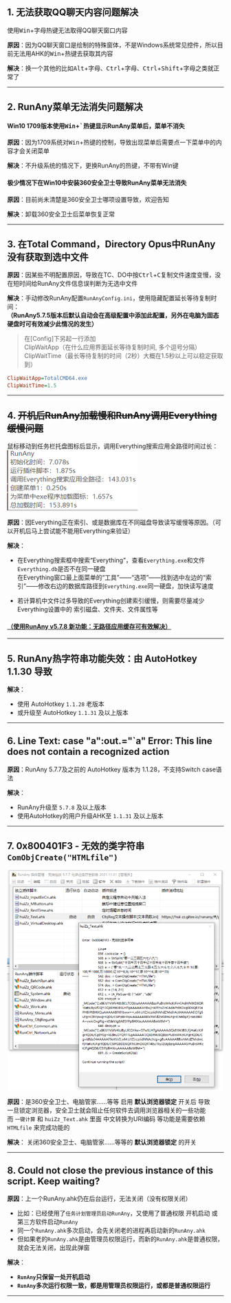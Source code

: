 ## 1. 无法获取QQ聊天内容问题解决

使用<kbd>Win</kbd>+<kbd>字母</kbd>热键无法取得QQ聊天窗口内容

**原因**：因为QQ聊天窗口是绘制的特殊窗体，不是Windows系统常见控件，所以目前无法用AHK的<kbd>Win</kbd>+热键去获取其内容

**解决**：换一个其他的比如<kbd>Alt</kbd>+<kbd>字母</kbd>、<kbd>Ctrl</kbd>+<kbd>字母</kbd>、<kbd>Ctrl</kbd>+<kbd>Shift</kbd>+<kbd>字母</kbd>之类就正常了

---


## 2. RunAny菜单无法消失问题解决

#### Win10 1709版本使用<kbd>Win</kbd>+<kbd>`</kbd>热键显示RunAny菜单后，菜单不消失

**原因**：因为1709系统对<kbd>Win</kbd>+热键的控制，导致出现菜单后需要点一下菜单中的内容才会关闭菜单

**解决**：不升级系统的情况下，更换RunAny的热键，不带有Win键

#### 极少情况下在Win10中安装360安全卫士导致RunAny菜单无法消失

**原因**：目前尚未清楚是360安全卫士哪项设置导致，欢迎告知

**解决**：卸载360安全卫士后菜单恢复正常

---


## 3. 在Total Command，Directory Opus中RunAny没有获取到选中文件

**原因**：因某些不明配置原因，导致在TC、DO中按<kbd>Ctrl</kbd>+<kbd>C</kbd>复制文件速度变慢，没在短时间给RunAny文件信息误判断为无选中文件

**解决**：手动修改RunAny配置`RunAnyConfig.ini`，使用隐藏配置延长等待复制时间：  
**（RunAny5.7.5版本后默认自动会在高级配置中添加此配置，另外在电脑为固态硬盘时可有效减少此情况的发生）**

> 在[Config]下另起一行添加 <br>
> ClipWaitApp（在什么应用界面延长等待复制时间, 多个逗号分隔） <br>
> ClipWaitTime（最长等待复制的时间（2秒）大概在1.5秒以上可以稳定获取到）

```ini
ClipWaitApp=TotalCMD64.exe
ClipWaitTime=1.5
```

---


## 4. ~~开机后RunAny加载慢和RunAny调用Everything缓慢问题~~

鼠标移动到任务栏托盘图标后显示，调用Everything搜索应用全路径时间过长：
![RunAny调用Everything缓慢问题](/assets/images/faq/RunAny调用Everything缓慢问题.png)

**原因**：因Everything正在索引、或是数据库在不同磁盘导致读写缓慢等原因。（可以开机后马上尝试能不能用Everything来验证）

**解决**：
- 在Everything搜索框中搜索“Everything”，查看`Everything.exe`和文件`Everything.db`是否不在同一硬盘  
在Everything窗口最上面菜单的“工具”——“选项”——找到选中左边的“索引”——修改右边的数据库路径到`Everything.exe`同一硬盘，加快读写速度

- 若计算机中文件过多导致的Everything创建索引缓慢，则需要尽量减少Everything设置中的 索引磁盘、文件夹、文件属性等

#### [（使用RunAny v5.7.8 新功能：无路径应用缓存可有效解决）](/change-log?id=✅新增【runany无路径应用缓存机制】)

---

## 5. RunAny热字符串功能失效：由 AutoHotkey 1.1.30 导致

**解决**：
- 使用 AutoHotkey `1.1.28` 老版本  
- 或升级至 AutoHotkey `1.1.31` 及以上版本

---

## 6. Line Text: case "a":out.="`a" Error: This line does not contain a recognized action

**原因**：RunAny 5.7.7及之前的 AutoHotkey 版本为 1.1.28，不支持Switch case语法

**解决**：
- RunAny升级至 `5.7.8` 及以上版本
- 使用AutoHotkey的用户升级AHK至 `1.1.31` 及以上版本

---

## 7. 0x800401F3 - 无效的类字符串 `ComObjCreate("HTMLfile")`
![HTMLfile](/assets/images/faq/HTMLfile.png ':size=577x585')

**原因**：是360安全卫士、电脑管家……等等 启用 **默认浏览器锁定** 开关后 导致  
一旦锁定浏览器，安全卫士就会阻止任何软件去调用浏览器相关的一些功能  
而 `一键计算` 和 `huiZz_Text.ahk` 里面 中文转换为URI编码 等功能是需要依赖 `HTMLfile` 来完成功能的

**解决**：
关闭360安全卫士、电脑管家……等等的 **默认浏览器锁定** 的开关

---

## 8. Could not close the previous instance of this script. Keep waiting?

**原因**：上一个RunAny.ahk仍在后台运行，无法关闭（没有权限关闭）
- 比如：已经使用了`任务计划管理员启动RunAny`，又使用了普通权限 开机启动 或 第三方软件启动`RunAny`
- 同一个`RunAny.ahk`多次启动，会先关闭老的进程再启动新的`RunAny.ahk`
- 但如果老的`RunAny.ahk`是由管理员权限运行，而新的`RunAny.ahk`是普通权限，就会无法关闭，出现此弹窗

**解决**：
- **`RunAny`只保留一处开机启动**
- **`RunAny`多次运行权限一致，都是用管理员权限运行，或都是普通权限运行**

---
